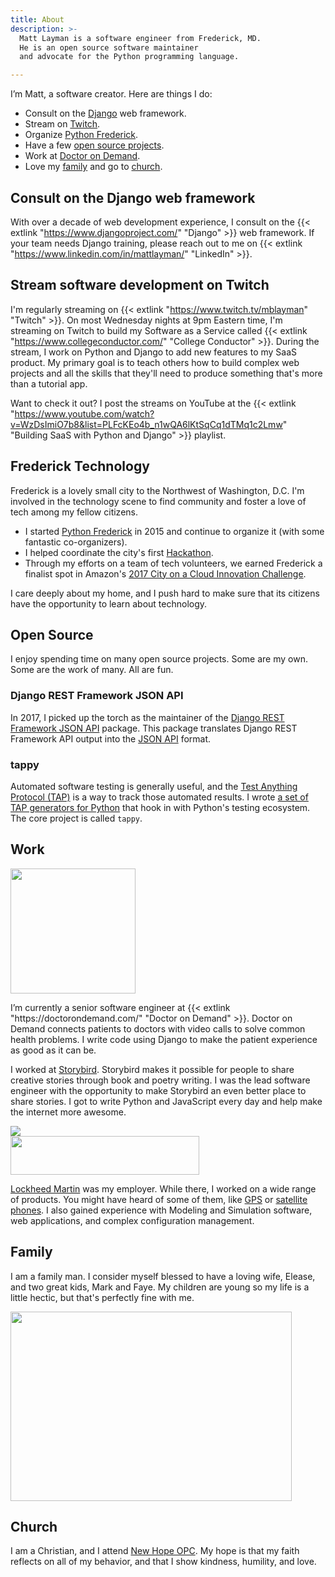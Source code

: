```yaml
---
title: About
description: >-
  Matt Layman is a software engineer from Frederick, MD.
  He is an open source software maintainer
  and advocate for the Python programming language.

---
```

I’m Matt, a software creator. Here are things I do:

* Consult on the <a href="#django">Django</a> web framework.
* Stream on <a href="#twitch">Twitch</a>.
* Organize <a href="#frederick">Python Frederick</a>.
* Have a few <a href="#projects">open source projects</a>.
* Work at <a href="#work">Doctor on Demand</a>.
* Love my <a href="#family">family</a> and go to <a href="#church">church</a>.

<a name='django'></a>
## Consult on the Django web framework

With over a decade of web development experience,
I consult on the {{< extlink "https://www.djangoproject.com/" "Django" >}} web framework.
If your team needs Django training,
please reach out to me on {{< extlink "https://www.linkedin.com/in/mattlayman/" "LinkedIn" >}}.

<a name='twitch'></a>
## Stream software development on Twitch

I'm regularly streaming on {{< extlink "https://www.twitch.tv/mblayman" "Twitch" >}}.
On most Wednesday nights at 9pm Eastern time,
I'm streaming on Twitch
to build my Software as a Service called {{< extlink "https://www.collegeconductor.com/" "College Conductor" >}}.
During the stream,
I work on Python and Django
to add new features to my SaaS product.
My primary goal is to teach others how to build complex web projects
and all the skills that they'll need to produce something
that's more than a tutorial app.

Want to check it out?
I post the streams on YouTube
at the {{< extlink "https://www.youtube.com/watch?v=WzDsImiO7b8&list=PLFcKEo4b_n1wQA6lKtSqCq1dTMq1c2Lmw" "Building SaaS with Python and Django" >}} playlist.

<a name='frederick'></a>
## Frederick Technology

Frederick is a lovely small city
to the Northwest
of Washington, D.C.
I'm involved
in the technology scene
to find community
and foster a love of tech
among my fellow citizens.

* I started
  <a href="https://www.pythonfrederick.org/" target="_blank">Python Frederick</a>
  in 2015
  and continue to organize it
  (with some fantastic co-organizers).
* I helped coordinate the city's first
  <a href="https://www.hackfrederick.com/" target="_blank">Hackathon</a>.
* Through my efforts
  on a team of tech volunteers,
  we earned Frederick a finalist spot
  in Amazon's <a href="https://aws.amazon.com/stateandlocal/cityonacloud/2017finalists/" target="_blank">2017 City on a Cloud Innovation Challenge</a>.

I care deeply about my home,
and I push hard to make sure
that its citizens have the opportunity to learn
about technology.

<a name='projects'></a>
## Open Source

I enjoy spending time
on many open source projects.
Some are my own.
Some are the work of many.
All are fun.

### Django REST Framework JSON API

In 2017,
I picked up the torch
as the maintainer
of the <a href="https://github.com/django-json-api/django-rest-framework-json-api" target="_blank">Django REST Framework JSON API</a>
package.
This package translates
Django REST Framework API output
into the <a href="http://jsonapi.org/" target="_blank">JSON API</a> format.

### tappy

Automated software testing is generally useful,
and the <a href="http://testanything.org/" target="_blank">Test Anything Protocol (TAP)</a>
is a way to track those automated results.
I wrote
<a href="https://github.com/python-tap" target="_blank">a set of TAP generators for Python</a>
that hook in with Python's testing ecosystem.
The core project is called `tappy`.

<a name='work'></a>
## Work

<div class="flex flex-col sm:flex-row justify-between">
  <div class="w-full sm:w-1/4 sm:mx-8 mb-8">
    <img class='mx-auto' src='/about/dod.jpg' width='200' height='200'>
  </div>
  <div class="w-full sm:w-3/4">
    <p>
I’m currently a senior software engineer
at {{< extlink "https://doctorondemand.com/" "Doctor on Demand" >}}.
Doctor on Demand connects patients to doctors
with video calls
to solve common health problems.
I write code using Django
to make the patient experience
as good as it can be.
    </p>
  </div>
</div>

<div class="flex flex-col-reverse sm:flex-row">
  <div class="w-full sm:w-3/4 mb-8">
    <p>
I worked at <a href="https://storybird.com" target="_blank">Storybird</a>.
Storybird makes it possible for people to share creative stories
through book and poetry writing.
I was the lead software engineer
with the opportunity to make Storybird an even better place to share stories.
I got to write Python and JavaScript every day
and help make the internet more awesome.
    </p>
  </div>
  <div class="w-full sm:w-1/4 sm:mx-8 mb-8">
    <img class='mx-auto' src='/about/storybird.gif'>
  </div>
</div>

<div class="flex flex-col sm:flex-row justify-between items-center">
  <div class="w-full sm:w-1/3 sm:mx-8 mb-8">
    <img class='mx-auto' src='/about/lm.png' width='302' height='62'>
  </div>
  <div class="w-full sm:w-2/3">
    <p>
<a href="https://lockheedmartin.com/" target="_blank">Lockheed Martin</a> was my employer.
While there, I worked on a wide range of products.
You might have heard of some of them,
like <a href="https://en.wikipedia.org/wiki/Global_Positioning_System#Control_segment" target="_blank">GPS</a>
or <a href="https://www.iridium.com/network/iridium-next/" target="_blank">satellite phones</a>.
I also gained experience with Modeling and Simulation software,
web applications,
and complex configuration management.
    </p>
  </div>
</div>



<a name='family'></a>
## Family

I am a family man.
I consider myself blessed to have a loving wife, Elease, and
two great kids, Mark and Faye.
My children are young so my life is a
little hectic, but that's perfectly fine with me.

<img class='mx-auto my-8' src='/about/family.jpg' width='450' height='303'>

<a name='church'></a>
## Church

I am a Christian, and I attend <a href="http://newhopeopc.org/" target="_blank">New Hope OPC</a>.
My hope is that my faith reflects on all of my behavior, and that I show kindness,
humility, and love.
